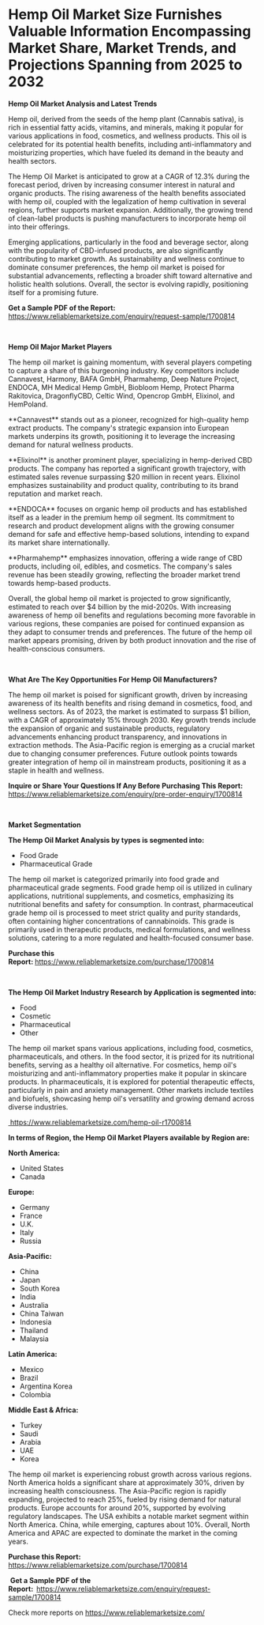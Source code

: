<p><h1>Hemp Oil Market Size Furnishes Valuable Information Encompassing Market Share, Market Trends, and Projections Spanning from 2025 to 2032</h1></p><p><strong>Hemp Oil Market Analysis and Latest Trends</strong></p>
<p><p>Hemp oil, derived from the seeds of the hemp plant (Cannabis sativa), is rich in essential fatty acids, vitamins, and minerals, making it popular for various applications in food, cosmetics, and wellness products. This oil is celebrated for its potential health benefits, including anti-inflammatory and moisturizing properties, which have fueled its demand in the beauty and health sectors.</p><p>The Hemp Oil Market is anticipated to grow at a CAGR of 12.3% during the forecast period, driven by increasing consumer interest in natural and organic products. The rising awareness of the health benefits associated with hemp oil, coupled with the legalization of hemp cultivation in several regions, further supports market expansion. Additionally, the growing trend of clean-label products is pushing manufacturers to incorporate hemp oil into their offerings.</p><p>Emerging applications, particularly in the food and beverage sector, along with the popularity of CBD-infused products, are also significantly contributing to market growth. As sustainability and wellness continue to dominate consumer preferences, the hemp oil market is poised for substantial advancements, reflecting a broader shift toward alternative and holistic health solutions. Overall, the sector is evolving rapidly, positioning itself for a promising future.</p></p>
<p><strong>Get a Sample PDF of the Report:&nbsp;</strong> <a href="https://www.reliablemarketsize.com/enquiry/request-sample/1700814?utm_campaign=2470&utm_medium=2&utm_source=Github&utm_content=ia&utm_term=27032025&utm_id=hemp-oil">https://www.reliablemarketsize.com/enquiry/request-sample/1700814</a></p>
<p>&nbsp;</p>
<p><strong>Hemp Oil Major Market Players</strong></p>
<p><p>The hemp oil market is gaining momentum, with several players competing to capture a share of this burgeoning industry. Key competitors include Cannavest, Harmony, BAFA GmbH, Pharmahemp, Deep Nature Project, ENDOCA, MH Medical Hemp GmbH, Biobloom Hemp, Protect Pharma Rakitovica, DragonflyCBD, Celtic Wind, Opencrop GmbH, Elixinol, and HemPoland.</p><p>**Cannavest** stands out as a pioneer, recognized for high-quality hemp extract products. The company's strategic expansion into European markets underpins its growth, positioning it to leverage the increasing demand for natural wellness products.</p><p>**Elixinol** is another prominent player, specializing in hemp-derived CBD products. The company has reported a significant growth trajectory, with estimated sales revenue surpassing $20 million in recent years. Elixinol emphasizes sustainability and product quality, contributing to its brand reputation and market reach.</p><p>**ENDOCA** focuses on organic hemp oil products and has established itself as a leader in the premium hemp oil segment. Its commitment to research and product development aligns with the growing consumer demand for safe and effective hemp-based solutions, intending to expand its market share internationally.</p><p>**Pharmahemp** emphasizes innovation, offering a wide range of CBD products, including oil, edibles, and cosmetics. The company's sales revenue has been steadily growing, reflecting the broader market trend towards hemp-based products.</p><p>Overall, the global hemp oil market is projected to grow significantly, estimated to reach over $4 billion by the mid-2020s. With increasing awareness of hemp oil benefits and regulations becoming more favorable in various regions, these companies are poised for continued expansion as they adapt to consumer trends and preferences. The future of the hemp oil market appears promising, driven by both product innovation and the rise of health-conscious consumers.</p></p>
<p>&nbsp;</p>
<p><strong>What Are The Key Opportunities For Hemp Oil Manufacturers?</strong></p>
<p><p>The hemp oil market is poised for significant growth, driven by increasing awareness of its health benefits and rising demand in cosmetics, food, and wellness sectors. As of 2023, the market is estimated to surpass $1 billion, with a CAGR of approximately 15% through 2030. Key growth trends include the expansion of organic and sustainable products, regulatory advancements enhancing product transparency, and innovations in extraction methods. The Asia-Pacific region is emerging as a crucial market due to changing consumer preferences. Future outlook points towards greater integration of hemp oil in mainstream products, positioning it as a staple in health and wellness.</p></p>
<p><strong>Inquire or Share Your Questions If Any Before Purchasing This Report:</strong> <a href="https://www.reliablemarketsize.com/enquiry/pre-order-enquiry/1700814?utm_campaign=2470&utm_medium=2&utm_source=Github&utm_content=ia&utm_term=27032025&utm_id=hemp-oil">https://www.reliablemarketsize.com/enquiry/pre-order-enquiry/1700814</a></p>
<p>&nbsp;</p>
<p><strong>Market Segmentation</strong></p>
<p><strong>The Hemp Oil Market Analysis by types is segmented into:</strong></p>
<p><ul><li>Food Grade</li><li>Pharmaceutical Grade</li></ul></p>
<p><p>The hemp oil market is categorized primarily into food grade and pharmaceutical grade segments. Food grade hemp oil is utilized in culinary applications, nutritional supplements, and cosmetics, emphasizing its nutritional benefits and safety for consumption. In contrast, pharmaceutical grade hemp oil is processed to meet strict quality and purity standards, often containing higher concentrations of cannabinoids. This grade is primarily used in therapeutic products, medical formulations, and wellness solutions, catering to a more regulated and health-focused consumer base.</p></p>
<p><strong>Purchase this Report:&nbsp;</strong><a href="https://www.reliablemarketsize.com/purchase/1700814?utm_campaign=2470&utm_medium=2&utm_source=Github&utm_content=ia&utm_term=27032025&utm_id=hemp-oil">https://www.reliablemarketsize.com/purchase/1700814</a></p>
<p>&nbsp;</p>
<p><strong>The Hemp Oil Market Industry Research by Application is segmented into:</strong></p>
<p><ul><li>Food</li><li>Cosmetic</li><li>Pharmaceutical</li><li>Other</li></ul></p>
<p><p>The hemp oil market spans various applications, including food, cosmetics, pharmaceuticals, and others. In the food sector, it is prized for its nutritional benefits, serving as a healthy oil alternative. For cosmetics, hemp oil's moisturizing and anti-inflammatory properties make it popular in skincare products. In pharmaceuticals, it is explored for potential therapeutic effects, particularly in pain and anxiety management. Other markets include textiles and biofuels, showcasing hemp oil's versatility and growing demand across diverse industries.</p></p>
<p><a href="https://www.reliablemarketsize.com/hemp-oil-r1700814?utm_campaign=2470&utm_medium=2&utm_source=Github&utm_content=ia&utm_term=27032025&utm_id=hemp-oil">&nbsp;https://www.reliablemarketsize.com/hemp-oil-r1700814</a></p>
<p><strong>In terms of Region, the Hemp Oil Market Players available by Region are:</strong></p>
<p>
    <p> <strong> North America: </strong>
        <ul>
            <li>United States</li>
            <li>Canada</li>
        </ul>
        </p> 
    <p> <strong> Europe: </strong>
        <ul>
            <li>Germany</li>
            <li>France</li>
            <li>U.K.</li>
            <li>Italy</li>
            <li>Russia</li>
        </ul>
        </p> 
    <p> <strong> Asia-Pacific: </strong>
        <ul>
            <li>China</li>
            <li>Japan</li>
            <li>South Korea</li>
            <li>India</li>
            <li>Australia</li>
            <li>China Taiwan</li>
            <li>Indonesia</li>
            <li>Thailand</li>
            <li>Malaysia</li>
        </ul>
        </p> 
    <p> <strong> Latin America: </strong>
        <ul>
            <li>Mexico</li>
            <li>Brazil</li>
            <li>Argentina Korea</li>
            <li>Colombia</li>
        </ul>
        </p> 
    <p> <strong> Middle East & Africa: </strong>
        <ul>
            <li>Turkey</li>
            <li>Saudi</li>
            <li>Arabia</li>
            <li>UAE</li>
            <li>Korea</li>
        </ul>
    </p>
    </p>
<p><p>The hemp oil market is experiencing robust growth across various regions. North America holds a significant share at approximately 30%, driven by increasing health consciousness. The Asia-Pacific region is rapidly expanding, projected to reach 25%, fueled by rising demand for natural products. Europe accounts for around 20%, supported by evolving regulatory landscapes. The USA exhibits a notable market segment within North America. China, while emerging, captures about 10%. Overall, North America and APAC are expected to dominate the market in the coming years.</p></p>
<p><strong>Purchase this Report: </strong><a href="https://www.reliablemarketsize.com/purchase/1700814?utm_campaign=2470&utm_medium=2&utm_source=Github&utm_content=ia&utm_term=27032025&utm_id=hemp-oil">https://www.reliablemarketsize.com/purchase/1700814</a></p>
<p>&nbsp;<strong>Get a Sample PDF of the Report:&nbsp;&nbsp;</strong><a href="https://www.reliablemarketsize.com/enquiry/request-sample/1700814?utm_campaign=2470&utm_medium=2&utm_source=Github&utm_content=ia&utm_term=27032025&utm_id=hemp-oil">https://www.reliablemarketsize.com/enquiry/request-sample/1700814</a></p>
<p><strong></strong></p>
<p>Check more reports on <a href="https://www.reliablemarketsize.com/?utm_campaign=2470&utm_medium=2&utm_source=Github&utm_content=ia&utm_term=27032025&utm_id=hemp-oil">https://www.reliablemarketsize.com/</a></p>